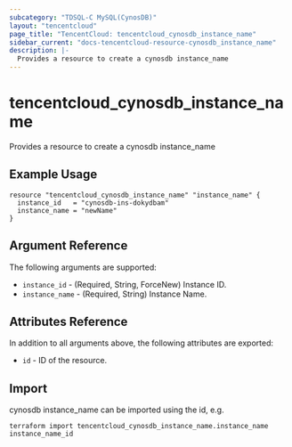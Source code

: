 ```yaml
---
subcategory: "TDSQL-C MySQL(CynosDB)"
layout: "tencentcloud"
page_title: "TencentCloud: tencentcloud_cynosdb_instance_name"
sidebar_current: "docs-tencentcloud-resource-cynosdb_instance_name"
description: |-
  Provides a resource to create a cynosdb instance_name
---
```


# tencentcloud_cynosdb_instance_name

Provides a resource to create a cynosdb instance_name

## Example Usage

```hcl
resource "tencentcloud_cynosdb_instance_name" "instance_name" {
  instance_id   = "cynosdb-ins-dokydbam"
  instance_name = "newName"
}
```

## Argument Reference

The following arguments are supported:

* `instance_id` - (Required, String, ForceNew) Instance ID.
* `instance_name` - (Required, String) Instance Name.

## Attributes Reference

In addition to all arguments above, the following attributes are exported:

* `id` - ID of the resource.



## Import

cynosdb instance_name can be imported using the id, e.g.

```
terraform import tencentcloud_cynosdb_instance_name.instance_name instance_name_id
```

